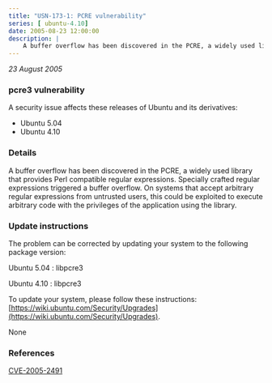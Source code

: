 ```yaml
---
title: "USN-173-1: PCRE vulnerability"
series: [ ubuntu-4.10]
date: 2005-08-23 12:00:00
description: |
    A buffer overflow has been discovered in the PCRE, a widely used library that provides Perl compatible regular expressions. Specially crafted regular expressions triggered a buffer overflow. On systems that accept arbitrary regular expressions from untrusted users, this could be exploited to execute arbitrary code with the privileges of the application using the library.
--- 
```

 
 

*23 August 2005*

### pcre3 vulnerability

A security issue affects these releases of Ubuntu and its derivatives:

* Ubuntu 5.04
* Ubuntu 4.10

### Details

A buffer overflow has been discovered in the PCRE, a widely used library that provides Perl compatible regular expressions. Specially crafted regular expressions triggered a buffer overflow. On systems that accept arbitrary regular expressions from untrusted users, this could be exploited to execute arbitrary code with the privileges of the application using the library.

### Update instructions

The problem can be corrected by updating your system to the following package version:

Ubuntu 5.04
 : libpcre3 

Ubuntu 4.10
 : libpcre3 

To update your system, please follow these instructions: [https://wiki.ubuntu.com/Security/Upgrades](https://wiki.ubuntu.com/Security/Upgrades).

None

### References

 
 [CVE-2005-2491](http://people.ubuntu.com/~ubuntu-security/cve/CVE-2005-2491)
 

